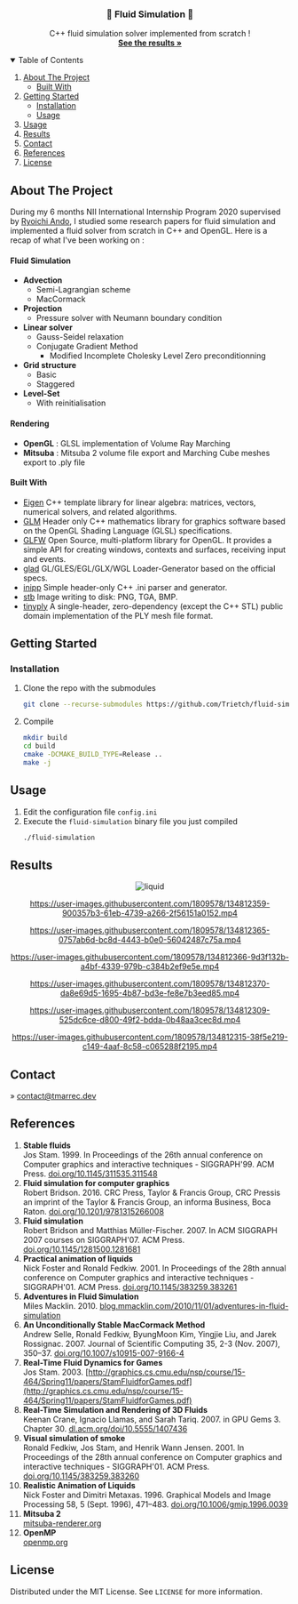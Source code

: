 <p align="center">
  <h3 align="center">🌊 Fluid Simulation 🌊</h3>
  <p align="center">
    C++ fluid simulation solver implemented from scratch !
    <br />
    <a href="#results"><strong>See the results »</strong></a>
    <br />
  </p>
</p>

<!-- TABLE OF CONTENTS -->
<details open="open">
  <summary>Table of Contents</summary>
  <ol>
    <li>
      <a href="#about-the-project">About The Project</a>
      <ul>
        <li><a href="#built-with">Built With</a></li>
      </ul>
    </li>
    <li>
      <a href="#getting-started">Getting Started</a>
      <ul>
        <li><a href="#installation">Installation</a></li>
	<li><a href="#usage">Usage</a></li>
      </ul>
    </li>
    <li><a href="#usage">Usage</a></li>
    <li><a href="#results">Results</a></li>
    <li><a href="#contact">Contact</a></li>
    <li><a href="#references">References</a></li>
    <li><a href="#license">License</a></li>
  </ol>
</details>

## About The Project
During my 6 months NII International Internship Program 2020 supervised by [Ryoichi Ando](https://ryichando.graphics/), I studied some research papers for fluid simulation and implemented a fluid solver from scratch in C++ and OpenGL. Here is a recap of what I've been working on :

#### Fluid Simulation
- **Advection**
	- Semi-Lagrangian scheme
	- MacCormack
- **Projection**
	- Pressure solver with Neumann boundary condition
- **Linear solver**
	- Gauss-Seidel relaxation
	- Conjugate Gradient Method
		- Modified Incomplete Cholesky Level Zero preconditionning
- **Grid structure**
	- Basic
	- Staggered
- **Level-Set**
	- With reinitialisation

#### Rendering 
- **OpenGL** : GLSL implementation of Volume Ray Marching
- **Mitsuba** : Mitsuba 2 volume file export and Marching Cube meshes export to .ply file

#### Built With
* [Eigen](https://gitlab.com/libeigen/eigen) C++ template library for linear algebra: matrices, vectors, numerical solvers, and related algorithms.
* [GLM](https://github.com/g-truc/glm) Header only C++ mathematics library for graphics software based on the OpenGL Shading Language (GLSL) specifications.
* [GLFW](https://github.com/glfw/glfw) Open Source, multi-platform library for OpenGL. It provides a simple API for creating windows, contexts and surfaces, receiving input and events.
* [glad](https://github.com/Dav1dde/glad) GL/GLES/EGL/GLX/WGL Loader-Generator based on the official specs.
* [inipp](https://github.com/mcmtroffaes/inipp) Simple header-only C++ .ini parser and generator.
* [stb](https://github.com/nothings/stb) Image writing to disk: PNG, TGA, BMP.
* [tinyply](https://github.com/ddiakopoulos/tinyply) A single-header, zero-dependency (except the C++ STL) public domain implementation of the PLY mesh file format.

## Getting Started
### Installation
1. Clone the repo with the submodules
   ```sh
   git clone --recurse-submodules https://github.com/Trietch/fluid-simulation.git
   ```
2. Compile
   ```sh
   mkdir build
   cd build
   cmake -DCMAKE_BUILD_TYPE=Release ..
   make -j
   ```

## Usage

1. Edit the configuration file `config.ini`
2. Execute the `fluid-simulation` binary file you just compiled
   ```sh
   ./fluid-simulation
   ```

## Results
<div align="center">
	
![liquid](https://user-images.githubusercontent.com/1809578/134812328-e47c10a8-489c-46f2-952a-0c4d3c7360b9.png)

https://user-images.githubusercontent.com/1809578/134812359-900357b3-61eb-4739-a266-2f56151a0152.mp4

https://user-images.githubusercontent.com/1809578/134812365-0757ab6d-bc8d-4443-b0e0-56042487c75a.mp4

https://user-images.githubusercontent.com/1809578/134812366-9d3f132b-a4bf-4339-979b-c384b2ef9e5e.mp4

https://user-images.githubusercontent.com/1809578/134812370-da8e69d5-1695-4b87-bd3e-fe8e7b3eed85.mp4

https://user-images.githubusercontent.com/1809578/134812309-525dc6ce-d800-49f2-bdda-0b48aa3cec8d.mp4

https://user-images.githubusercontent.com/1809578/134812315-38f5e219-c149-4aaf-8c58-c065288f2195.mp4

</div>


## Contact
 » [contact@tmarrec.dev](mailto:contact@tmarrec.dev)

## References
1.  **Stable fluids**  
    Jos Stam. 1999. In Proceedings of the 26th annual conference on Computer graphics and interactive techniques - SIGGRAPH'99. ACM Press.  [doi.org/10.1145/311535.311548](https://doi.org/10.1145/311535.311548)
2.  **Fluid simulation for computer graphics**  
    Robert Bridson. 2016. CRC Press, Taylor & Francis Group, CRC Pressis an imprint of the Taylor & Francis Group, an informa Business, Boca Raton.  [doi.org/10.1201/9781315266008](https://doi.org/10.1201/9781315266008)
3.  **Fluid simulation**  
    Robert Bridson and Matthias Müller-Fischer. 2007. In ACM SIGGRAPH 2007 courses on SIGGRAPH'07. ACM Press.  [doi.org/10.1145/1281500.1281681](https://doi.org/10.1145/1281500.1281681)
4.  **Practical animation of liquids**  
    Nick Foster and Ronald Fedkiw. 2001. In Proceedings of the 28th annual conference on Computer graphics and interactive techniques - SIGGRAPH'01. ACM Press.  [doi.org/10.1145/383259.383261](https://doi.org/10.1145/383259.383261)
5.  **Adventures in Fluid Simulation**  
    Miles Macklin. 2010.  [blog.mmacklin.com/2010/11/01/adventures-in-fluid-simulation](https://blog.mmacklin.com/2010/11/01/adventures-in-fluid-simulation/)
6.  **An Unconditionally Stable MacCormack Method**  
    Andrew Selle, Ronald Fedkiw, ByungMoon Kim, Yingjie Liu, and Jarek Rossignac. 2007. Journal of Scientific Computing 35, 2-3 (Nov. 2007), 350–37.  [doi.org/10.1007/s10915-007-9166-4](https://doi.org/10.1007/s10915-007-9166-4)
7.  **Real-Time Fluid Dynamics for Games**  
    Jos Stam. 2003.  [http://graphics.cs.cmu.edu/nsp/course/15-464/Spring11/papers/StamFluidforGames.pdf](http://graphics.cs.cmu.edu/nsp/course/15-464/Spring11/papers/StamFluidforGames.pdf)
8.  **Real-Time Simulation and Rendering of 3D Fluids**  
    Keenan Crane, Ignacio Llamas, and Sarah Tariq. 2007. in GPU Gems 3. Chapter 30.  [dl.acm.org/doi/10.5555/1407436](https://dl.acm.org/doi/10.5555/1407436)
9.  **Visual simulation of smoke**  
    Ronald Fedkiw, Jos Stam, and Henrik Wann Jensen. 2001. In Proceedings of the 28th annual conference on Computer graphics and interactive techniques - SIGGRAPH'01. ACM Press.  [doi.org/10.1145/383259.383260](https://doi.org/10.1145/383259.383260)
10.  **Realistic Animation of Liquids**  
    Nick Foster and Dimitri Metaxas. 1996. Graphical Models and Image Processing 58, 5 (Sept. 1996), 471–483.  [doi.org/10.1006/gmip.1996.0039](https://doi.org/10.1006/gmip.1996.0039)
11.  **Mitsuba 2**  
    [mitsuba-renderer.org](https://www.mitsuba-renderer.org/)
12.  **OpenMP**  
    [openmp.org](https://www.openmp.org/)

## License
Distributed under the MIT License. See `LICENSE` for more information.
